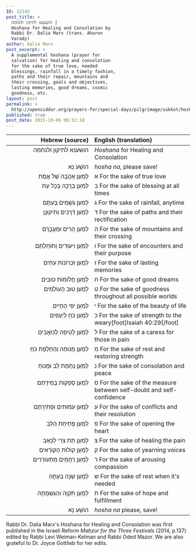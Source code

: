 ```yaml
---
ID: 12143
post_title: >
  הושענא לתיקון ולנחמה |
  Hoshana for Healing and Consolation by
  Rabbi Dr. Dalia Marx (trans. Aharon
  Varady)
author: Dalia Marx
post_excerpt: >
  A supplemental hoshana (prayer for
  salvation) for healing and consolation
  for the sake of true love, needed
  blessings, rainfall in a timely fashion,
  paths and their repair, mountains and
  their crossing, goals and objectives,
  lasting memories, good dreams, cosmic
  goodness, etc.
layout: post
permalink: >
  http://opensiddur.org/prayers-for/special-days/pilgrimage/sukkot/hoshana-for-healing-and-consolation-by-rabbi-dr-dalia-marx/
published: true
post_date: 2015-10-06 06:32:18
---
```

<table style="margin-left: auto;margin-right: auto;" class="draggable">
<thead><tr><th id="x" style="text-align: right;">Hebrew (source)</th><th style="text-align: left;">English (translation)</th></tr></thead>
<tbody>
<tr><td style="vertical-align:top;" width="46%">
<div class="liturgy" style="text-align: right;"><span lang="he">
הושענא לתיקון ולנחמה
</span></div></td>

<td style="vertical-align: top;" width="53%">
<div class="english">
<em>Hoshana</em> for Healing and Consolation
</div></td>
</tr>


<tr>
<td style="vertical-align: top;" width="46%">
<div class="liturgy" style="text-align: right;"><span lang="he">
הוֺשַׁע נַא
</span></div>
</td>
 
<td style="vertical-align:top;" width="53%">
<div class="english">
<em>hosha na</em>, please save!
</div>
</td></tr>


<tr><td style="vertical-align:top;" width="46%">
<div class="liturgy" style="text-align: right;"><span lang="he">
לְמַעַן <span class="acrostic">אַ</span>הֲבָה שֶׁל אֱמֶת 
</span></div>
</td>
 
<td style="vertical-align:top;" width="53%">
<div class="english">
<span class="acrostic">א</span> For the sake of true love
</div>
</td></tr>


<tr><td style="vertical-align:top;" width="46%">
<div class="liturgy" style="text-align: right;"><span lang="he">
לְמַעַן <span class="acrostic">בְּ</span>רָכָה בְּכָל עֵת
</span></div>
</td>
 
<td style="vertical-align:top;" width="53%">
<div class="english">
<span class="acrostic">ב</span> For the sake of blessing at all times
</div>
</td></tr>


<tr><td style="vertical-align:top;" width="46%">
<div class="liturgy" style="text-align: right;"><span lang="he">
לְמַעַן <span class="acrostic">גְּ</span>שַׁמִים בְּעִתָּם
</span></div>
</td>
 
<td style="vertical-align:top;" width="53%">
<div class="english">
<span class="acrostic">ג</span> For the sake of rainfall, anytime
</div>
</td></tr>


<tr><td style="vertical-align:top;" width="46%">
<div class="liturgy" style="text-align: right;"><span lang="he">
לְמַעַן <span class="acrostic">דְּ</span>רָכִים וְתִיקּוּנָן
</span></div>
</td>
 
<td style="vertical-align:top;" width="53%">
<div class="english">
<span class="acrostic">ד</span> For the sake of paths and their rectification
</div>
</td></tr>


<tr><td style="vertical-align:top;" width="46%">
<div class="liturgy" style="text-align: right;"><span lang="he">
לְמַעַן <span class="acrostic">הָ</span>רִים וּמַעֲבָרָם
</span></div>
</td>
 
<td style="vertical-align:top;" width="53%">
<div class="english">
<span class="acrostic">ה</span> For the sake of mountains and their crossing
</div>
</td></tr>


<tr><td style="vertical-align:top;" width="46%">
<div class="liturgy" style="text-align: right;"><span lang="he">
לְמַעַן <span class="acrostic">וִ</span>יעוּדִים וְתוֺחַלְתַּם
</span></div>
</td>
 
<td style="vertical-align:top;" width="53%">
<div class="english">
<span class="acrostic">ו</span> For the sake of encounters and their purpose
</div>
</td></tr>


<tr><td style="vertical-align:top;" width="46%">
<div class="liturgy" style="text-align: right;"><span lang="he">
לְמַעַן <span class="acrostic">זִ</span>כְרוֹנוֹת עִתִּים
</span></div>
</td>
 
<td style="vertical-align:top;" width="53%">
<div class="english">
<span class="acrostic">ז</span> For the sake of lasting memories
</div>
</td></tr>


<tr><td style="vertical-align:top;" width="46%">
<div class="liturgy" style="text-align: right;"><span lang="he">
לְמַעַן <span class="acrostic">חֲ</span>לוֹמוֹת טוֹבִים
</span></div>
</td>
 
<td style="vertical-align:top;" width="53%">
<div class="english">
<span class="acrostic">ח</span> For the sake of good dreams
</div>
</td></tr>


<tr><td style="vertical-align:top;" width="46%">
<div class="liturgy" style="text-align: right;"><span lang="he">
לְמַעַן <span class="acrostic">ט</span>וּב הָעוֺלַמִים
</span></div>
</td>
 
<td style="vertical-align:top;" width="53%">
<div class="english">
<span class="acrostic">ט</span> For the sake of goodness throughout all possible worlds
</div>
</td></tr>


<tr><td style="vertical-align:top;" width="46%">
<div class="liturgy" style="text-align: right;"><span lang="he">
לְמַעַן <span class="acrostic">יֹ</span>פִי הַחַיִּים 
</span></div>
</td>
 
<td style="vertical-align:top;" width="53%">
<div class="english">
<span class="acrostic">י</span> For the sake of the beauty of life
</div>
</td></tr>


<tr><td style="vertical-align:top;" width="46%">
<div class="liturgy" style="text-align: right;"><span lang="he">
לְמַעַן <span class="acrostic">כֹּ</span>חַ לַיְעֵפִים
</span></div>
</td>
 
<td style="vertical-align:top;" width="53%">
<div class="english">
<span class="acrostic">כ</span> For the sake of strength to the weary[foot]Isaiah 40:29[/foot]
</div>
</td></tr>


<tr><td style="vertical-align:top;" width="46%">
<div class="liturgy" style="text-align: right;"><span lang="he">
לְמַעַן <span class="acrostic">לְ</span>טִיפָה לַכּוֺאֲבִים
</span></div>
</td>
 
<td style="vertical-align:top;" width="53%">
<div class="english">
<span class="acrostic">ל</span> For the sake of a caress for those in pain
</div>
</td></tr>


<tr><td style="vertical-align:top;" width="46%">
<div class="liturgy" style="text-align: right;"><span lang="he">
לְמַעַן <span class="acrostic">מְ</span>נוּחַה וְהַחְלָפַת כֹּחַ 
</span></div>
</td>
 
<td style="vertical-align:top;" width="53%">
<div class="english">
<span class="acrostic">מ</span> For the sake of rest and restoring strength
</div>
</td></tr>


<tr><td style="vertical-align:top;" width="46%">
<div class="liturgy" style="text-align: right;"><span lang="he">
לְמַעַן <span class="acrostic">נֶ</span>חַמַת לֵב וּמָנוֺחַ
</span></div>
</td>
 
<td style="vertical-align:top;" width="53%">
<div class="english">
<span class="acrostic">נ</span> For the sake of consolation and peace
</div>
</td></tr>


<tr><td style="vertical-align:top;" width="46%">
<div class="liturgy" style="text-align: right;"><span lang="he">
לְמַעַן <span class="acrostic">סְ</span>פַקוֺת בְּמִידָּתָם
</span></div>
</td>
 
<td style="vertical-align:top;" width="53%">
<div class="english">
<span class="acrostic">ס</span> For the sake of the measure between self-doubt and self-confidence
</div>
</td></tr>


<tr><td style="vertical-align:top;" width="46%">
<div class="liturgy" style="text-align: right;"><span lang="he">
לְמַעַן <span class="acrostic">עִ</span>מּוּתִים וּפְתִירָתָם
</span></div>
</td>
 
<td style="vertical-align:top;" width="53%">
<div class="english">
<span class="acrostic">ע</span> For the sake of conflicts and their resolution
</div>
</td></tr>


<tr><td style="vertical-align:top;" width="46%">
<div class="liturgy" style="text-align: right;"><span lang="he">
לְמַעַן <span class="acrostic">פְּ</span>תִיחַת הַלֵּב
</span></div>
</td>
 
<td style="vertical-align:top;" width="53%">
<div class="english">
<span class="acrostic">פ</span> For the sake of opening the heart
</div>
</td></tr>


<tr><td style="vertical-align:top;" width="46%">
<div class="liturgy" style="text-align: right;"><span lang="he">
לְמַעַן תֵּת <span class="acrostic">צֹ</span>רִי לַכְּאֵב
</span></div>
</td>
 
<td style="vertical-align:top;" width="53%">
<div class="english">
<span class="acrostic">צ</span> For the sake of healing the pain
</div>
</td></tr>


<tr><td style="vertical-align:top;" width="46%">
<div class="liturgy" style="text-align: right;"><span lang="he">
לְמַעַן <span class="acrostic">ק</span>וֺלוֺת הַקּוֺרְאִים
</span></div>
</td>
 
<td style="vertical-align:top;" width="53%">
<div class="english">
<span class="acrostic">ק</span> For the sake of yearning voices
</div>
</td></tr>


<tr><td style="vertical-align:top;" width="46%">
<div class="liturgy" style="text-align: right;"><span lang="he">
לְמַעַן <span class="acrostic">רַ</span>חֲמִים מִתְעוֺרְרִים
</span></div>
</td>
 
<td style="vertical-align:top;" width="53%">
<div class="english">
<span class="acrostic">ר</span> For the sake of arousing compassion
</div>
</td></tr>


<tr><td style="vertical-align:top;" width="46%">
<div class="liturgy" style="text-align: right;"><span lang="he">
לְמַעַן <span class="acrostic">שֵׁ</span>נָה בְּעִתָּהּ
</span></div>
</td>
 
<td style="vertical-align:top;" width="53%">
<div class="english">
<span class="acrostic">ש</span> For the sake of rest when it's needed
</div>
</td></tr>


<tr><td style="vertical-align:top;" width="46%">
<div class="liturgy" style="text-align: right;"><span lang="he">
לְמַעַן <span class="acrostic">תִּ</span>קְוָה וְהַגְשָׁמָתָהּ
</span></div>
</td>
 
<td style="vertical-align:top;" width="53%">
<div class="english">
<span class="acrostic">ת</span> For the sake of hope and fulfillment
</div>
</td></tr>


<tr><td style="vertical-align:top;" width="46%">
<div class="liturgy" style="text-align: right;"><span lang="he">
הוֺשַׁע נַא
</span></div>
</td>
 
<td style="vertical-align:top;" width="53%">
<div class="english">
<em>hosha na</em> please, save!
</div>
</td></tr>

</tbody></tbody></table>

Rabbi Dr. Dalia Marx's Hoshana for Healing and Consolation was first published in the Israeli Reform <em>Maḥzor for the Three Festivals</em> (2014, p.137) edited by Rabbi Levi Weiman-Kelman and Rabbi Oded Mazor. We are also grateful to Dr. Joyce Gottlieb for her edits.